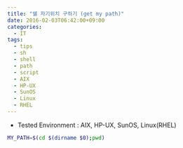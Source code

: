 ```yaml
---
title: "쉘 자기위치 구하기 (get my path)"
date: 2016-02-03T06:42:00+09:00
categories:
  - IT
tags:
  - tips
  - sh
  - shell
  - path
  - script
  - AIX
  - HP-UX
  - SunOS
  - Linux
  - RHEL
---
```


- Tested Environment : AIX, HP-UX, SunOS, Linux(RHEL)

```sh
MY_PATH=$(cd $(dirname $0);pwd)
```